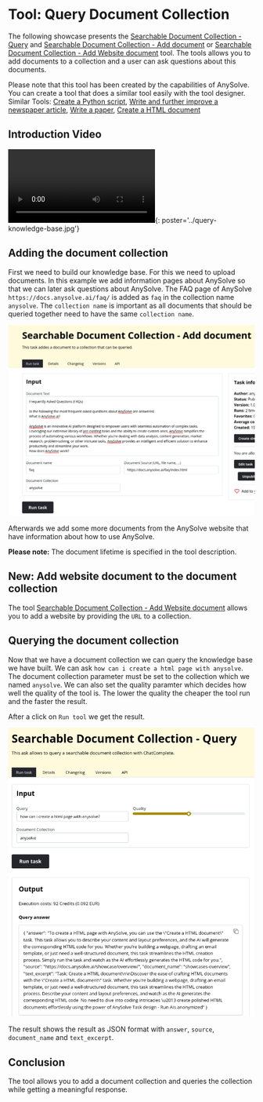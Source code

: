 # Tool: Query Document Collection

The following showcase presents the [Searchable Document Collection - Query](https://www.anysolve.ai/tools/intern-memory-search-collection-query) and [Searchable Document Collection - Add document](https://www.anysolve.ai/tools/intern-memory-search-collection-add-document) or [Searchable Document Collection - Add Website document](https://www.anysolve.ai/tools/intern-memory-search-collection-add-url) tool. The tools allows you to add documents to a collection and a user can ask questions about this documents.

Please note that this tool has been created by the capabilities of AnySolve. You can create a tool that does a similar tool easily with the tool designer. Similar Tools: [Create a Python script](https://www.anysolve.ai/tools/u-ba835df8268fc301-create-a-python-script), [Write and further improve a newspaper article](https://www.anysolve.ai/tools/u-ba835df8268fc301-write-and-further-improve-a-newspaper-article), [Write a paper](https://www.anysolve.ai/tools/u-ba835df8268fc301-write-a-paper), [Create a HTML document](https://www.anysolve.ai/tools/u-ba835df8268fc301-create-a-html-document)

## Introduction Video

![type:video](query-knowledge-base.mp4){: poster='../query-knowledge-base.jpg'}

## Adding the document collection

First we need to build our knowledge base. For this we need to upload documents. In this example we add information pages about AnySolve so that we can later ask questions about AnySolve. The FAQ page of AnySolve `https://docs.anysolve.ai/faq/` is added as `faq` in the collection name `anysolve`. The `collection name` is important as all documents that should be queried together need to have the same `collection name`.

![Screenshot](add-document.png)

Afterwards we add some more documents from the AnySolve website that have information about how to use AnySolve.

**Please note:** The document lifetime is specified in the tool description.

## New: Add website document to the document collection

The tool [Searchable Document Collection - Add Website document](https://www.anysolve.ai/tools/intern-memory-search-collection-add-url) allows you to add a website by providing the `URL` to a collection.

## Querying the document collection

Now that we have a document collection we can query the knowledge base we have built. We can ask `how can i create a html page with anysolve`. The document collection parameter must be set to the collection which we named `anysolve`. We can also set the quality paramter which decides how well the quality of the tool is. The lower the quality the cheaper the tool run and the faster the result.

After a click on `Run tool` we get the result.

![Screenshot](query.png)

The result shows the result as JSON format with `answer`, `source`, `document_name` and `text_excerpt`.

## Conclusion

The tool allows you to add a document collection and queries the collection while getting a meaningful response.
